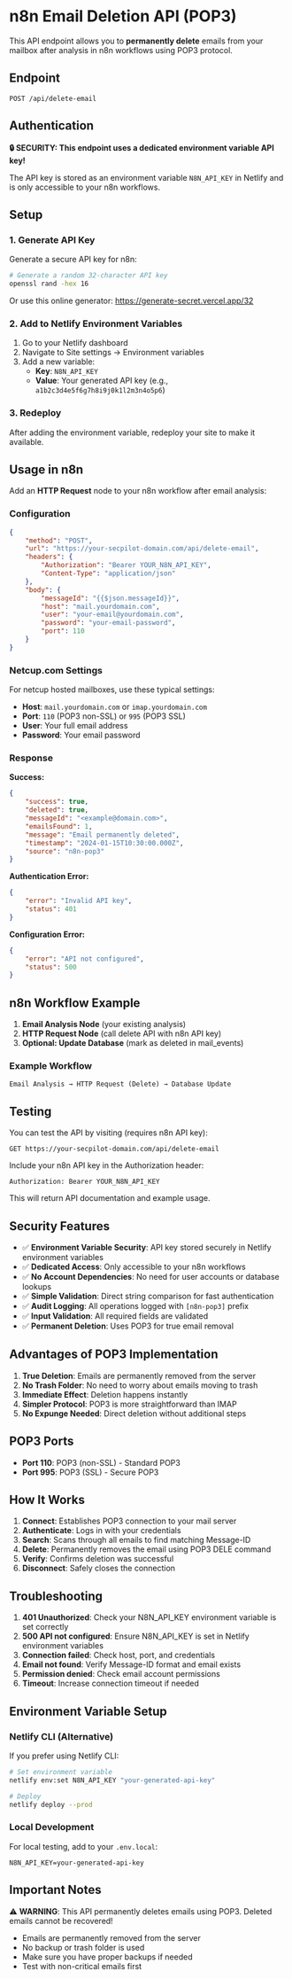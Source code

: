 # n8n Email Deletion API (POP3)

This API endpoint allows you to **permanently delete** emails from your mailbox after analysis in
n8n workflows using POP3 protocol.

## Endpoint

```
POST /api/delete-email
```

## Authentication

**🔒 SECURITY: This endpoint uses a dedicated environment variable API key!**

The API key is stored as an environment variable `N8N_API_KEY` in Netlify and is only accessible to
your n8n workflows.

## Setup

### 1. Generate API Key

Generate a secure API key for n8n:

```bash
# Generate a random 32-character API key
openssl rand -hex 16
```

Or use this online generator: https://generate-secret.vercel.app/32

### 2. Add to Netlify Environment Variables

1. Go to your Netlify dashboard
2. Navigate to Site settings → Environment variables
3. Add a new variable:
    - **Key**: `N8N_API_KEY`
    - **Value**: Your generated API key (e.g., `a1b2c3d4e5f6g7h8i9j0k1l2m3n4o5p6`)

### 3. Redeploy

After adding the environment variable, redeploy your site to make it available.

## Usage in n8n

Add an **HTTP Request** node to your n8n workflow after email analysis:

### Configuration

```json
{
    "method": "POST",
    "url": "https://your-secpilot-domain.com/api/delete-email",
    "headers": {
        "Authorization": "Bearer YOUR_N8N_API_KEY",
        "Content-Type": "application/json"
    },
    "body": {
        "messageId": "{{$json.messageId}}",
        "host": "mail.yourdomain.com",
        "user": "your-email@yourdomain.com",
        "password": "your-email-password",
        "port": 110
    }
}
```

### Netcup.com Settings

For netcup hosted mailboxes, use these typical settings:

-   **Host**: `mail.yourdomain.com` or `imap.yourdomain.com`
-   **Port**: `110` (POP3 non-SSL) or `995` (POP3 SSL)
-   **User**: Your full email address
-   **Password**: Your email password

### Response

**Success:**

```json
{
    "success": true,
    "deleted": true,
    "messageId": "<example@domain.com>",
    "emailsFound": 1,
    "message": "Email permanently deleted",
    "timestamp": "2024-01-15T10:30:00.000Z",
    "source": "n8n-pop3"
}
```

**Authentication Error:**

```json
{
    "error": "Invalid API key",
    "status": 401
}
```

**Configuration Error:**

```json
{
    "error": "API not configured",
    "status": 500
}
```

## n8n Workflow Example

1. **Email Analysis Node** (your existing analysis)
2. **HTTP Request Node** (call delete API with n8n API key)
3. **Optional: Update Database** (mark as deleted in mail_events)

### Example Workflow

```
Email Analysis → HTTP Request (Delete) → Database Update
```

## Testing

You can test the API by visiting (requires n8n API key):

```
GET https://your-secpilot-domain.com/api/delete-email
```

Include your n8n API key in the Authorization header:

```
Authorization: Bearer YOUR_N8N_API_KEY
```

This will return API documentation and example usage.

## Security Features

-   ✅ **Environment Variable Security**: API key stored securely in Netlify environment variables
-   ✅ **Dedicated Access**: Only accessible to your n8n workflows
-   ✅ **No Account Dependencies**: No need for user accounts or database lookups
-   ✅ **Simple Validation**: Direct string comparison for fast authentication
-   ✅ **Audit Logging**: All operations logged with `[n8n-pop3]` prefix
-   ✅ **Input Validation**: All required fields are validated
-   ✅ **Permanent Deletion**: Uses POP3 for true email removal

## Advantages of POP3 Implementation

1. **True Deletion**: Emails are permanently removed from the server
2. **No Trash Folder**: No need to worry about emails moving to trash
3. **Immediate Effect**: Deletion happens instantly
4. **Simpler Protocol**: POP3 is more straightforward than IMAP
5. **No Expunge Needed**: Direct deletion without additional steps

## POP3 Ports

-   **Port 110**: POP3 (non-SSL) - Standard POP3
-   **Port 995**: POP3 (SSL) - Secure POP3

## How It Works

1. **Connect**: Establishes POP3 connection to your mail server
2. **Authenticate**: Logs in with your credentials
3. **Search**: Scans through all emails to find matching Message-ID
4. **Delete**: Permanently removes the email using POP3 DELE command
5. **Verify**: Confirms deletion was successful
6. **Disconnect**: Safely closes the connection

## Troubleshooting

1. **401 Unauthorized**: Check your N8N_API_KEY environment variable is set correctly
2. **500 API not configured**: Ensure N8N_API_KEY is set in Netlify environment variables
3. **Connection failed**: Check host, port, and credentials
4. **Email not found**: Verify Message-ID format and email exists
5. **Permission denied**: Check email account permissions
6. **Timeout**: Increase connection timeout if needed

## Environment Variable Setup

### Netlify CLI (Alternative)

If you prefer using Netlify CLI:

```bash
# Set environment variable
netlify env:set N8N_API_KEY "your-generated-api-key"

# Deploy
netlify deploy --prod
```

### Local Development

For local testing, add to your `.env.local`:

```
N8N_API_KEY=your-generated-api-key
```

## Important Notes

⚠️ **WARNING**: This API permanently deletes emails using POP3. Deleted emails cannot be recovered!

-   Emails are permanently removed from the server
-   No backup or trash folder is used
-   Make sure you have proper backups if needed
-   Test with non-critical emails first
